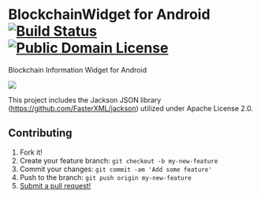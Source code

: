 BlockchainWidget for Android [![Build Status](https://travis-ci.org/rbonestell/BlockchainWidget.svg?branch=development)](https://travis-ci.org/rbonestell/BlockchainWidget) [![Public Domain License](http://img.shields.io/badge/license-Public%20Domain-blue.svg)](https://raw.githubusercontent.com/rbonestell/BlockchainWidget/master/LICENSE)
================

Blockchain Information Widget for Android

![](http://i.imgur.com/WpH5iR7l.png)

This project includes the Jackson JSON library (https://github.com/FasterXML/jackson) utilized under Apache License 2.0.

## Contributing

1. Fork it!
2. Create your feature branch: `git checkout -b my-new-feature`
3. Commit your changes: `git commit -am 'Add some feature'`
4. Push to the branch: `git push origin my-new-feature`
5. [Submit a pull request!](https://github.com/rbonestell/BlockchainWidget/pull/new/master)
